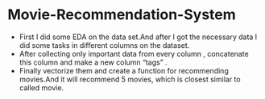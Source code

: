 # Movie-Recommendation-System

- First I did some EDA on the data set.And after I got the necessary data I did some tasks in different columns on the dataset.
- After collecting only important data from every column , concatenate this column and make a new column “tags” .
- Finally vectorize them and create a function for recommending movies.And it will recommend 5 movies, which is closest  similar to called movie. 
